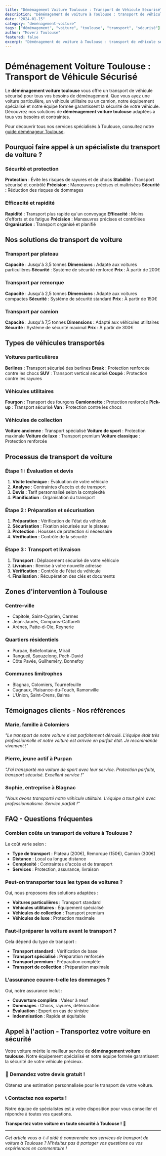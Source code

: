 ```yaml
---
title: "Déménagement Voiture Toulouse : Transport de Véhicule Sécurisé"
description: "Déménagement de voiture à Toulouse : transport de véhicule sécurisé. Équipement spécialisé, équipe formée, assurance complète. Devis gratuit."
date: "2024-01-15"
category: "deménagement-voiture"
tags: ["déménagement", "voiture", "toulouse", "transport", "sécurisé"]
author: "Moverz Toulouse"
featured: false
excerpt: "Déménagement de voiture à Toulouse : transport de véhicule sécurisé. Équipement spécialisé, équipe formée, assurance complète."
---
```


# Déménagement Voiture Toulouse : Transport de Véhicule Sécurisé

Le **déménagement voiture toulouse** vous offre un transport de véhicule sécurisé pour tous vos besoins de déménagement. Que vous ayez une voiture particulière, un véhicule utilitaire ou un camion, notre équipement spécialisé et notre équipe formée garantissent la sécurité de votre véhicule. Découvrez nos solutions de **déménagement voiture toulouse** adaptées à tous vos besoins et contraintes.

Pour découvrir tous nos services spécialisés à Toulouse, consultez notre [guide déménageur Toulouse](/blog/piliers/demenageur-toulouse).

## Pourquoi faire appel à un spécialiste du transport de voiture ?

### Sécurité et protection

**Protection** : Évite les risques de rayures et de chocs
**Stabilité** : Transport sécurisé et contrôlé
**Précision** : Manœuvres précises et maîtrisées
**Sécurité** : Réduction des risques de dommages

### Efficacité et rapidité

**Rapidité** : Transport plus rapide qu'un convoyage
**Efficacité** : Moins d'efforts et de fatigue
**Précision** : Manœuvres précises et contrôlées
**Organisation** : Transport organisé et planifié

## Nos solutions de transport de voiture

### Transport par plateau

**Capacité** : Jusqu'à 3,5 tonnes
**Dimensions** : Adapté aux voitures particulières
**Sécurité** : Système de sécurité renforcé
**Prix** : À partir de 200€

### Transport par remorque

**Capacité** : Jusqu'à 2,5 tonnes
**Dimensions** : Adapté aux voitures compactes
**Sécurité** : Système de sécurité standard
**Prix** : À partir de 150€

### Transport par camion

**Capacité** : Jusqu'à 7,5 tonnes
**Dimensions** : Adapté aux véhicules utilitaires
**Sécurité** : Système de sécurité maximal
**Prix** : À partir de 300€

## Types de véhicules transportés

### Voitures particulières

**Berlines** : Transport sécurisé des berlines
**Break** : Protection renforcée contre les chocs
**SUV** : Transport vertical sécurisé
**Coupé** : Protection contre les rayures

### Véhicules utilitaires

**Fourgon** : Transport des fourgons
**Camionnette** : Protection renforcée
**Pick-up** : Transport sécurisé
**Van** : Protection contre les chocs

### Véhicules de collection

**Voiture ancienne** : Transport spécialisé
**Voiture de sport** : Protection maximale
**Voiture de luxe** : Transport premium
**Voiture classique** : Protection renforcée

## Processus de transport de voiture

### Étape 1 : Évaluation et devis

1. **Visite technique** : Évaluation de votre véhicule
2. **Analyse** : Contraintes d'accès et de transport
3. **Devis** : Tarif personnalisé selon la complexité
4. **Planification** : Organisation du transport

### Étape 2 : Préparation et sécurisation

1. **Préparation** : Vérification de l'état du véhicule
2. **Sécurisation** : Fixation sécurisée sur le plateau
3. **Protection** : Housses de protection si nécessaire
4. **Vérification** : Contrôle de la sécurité

### Étape 3 : Transport et livraison

1. **Transport** : Déplacement sécurisé de votre véhicule
2. **Livraison** : Remise à votre nouvelle adresse
3. **Vérification** : Contrôle de l'état du véhicule
4. **Finalisation** : Récupération des clés et documents

## Zones d'intervention à Toulouse

### Centre-ville
- Capitole, Saint-Cyprien, Carmes
- Jean-Jaurès, Compans-Caffarelli
- Arènes, Patte-d-Oie, Reynerie

### Quartiers résidentiels
- Purpan, Bellefontaine, Mirail
- Rangueil, Saouzelong, Pech-David
- Côte Pavée, Guilheméry, Bonnefoy

### Communes limitrophes
- Blagnac, Colomiers, Tournefeuille
- Cugnaux, Plaisance-du-Touch, Ramonville
- L'Union, Saint-Orens, Balma

## Témoignages clients - Nos références

### Marie, famille à Colomiers
*"Le transport de notre voiture s'est parfaitement déroulé. L'équipe était très professionnelle et notre voiture est arrivée en parfait état. Je recommande vivement !"*

### Pierre, jeune actif à Purpan
*"J'ai transporté ma voiture de sport avec leur service. Protection parfaite, transport sécurisé. Excellent service !"*

### Sophie, entreprise à Blagnac
*"Nous avons transporté notre véhicule utilitaire. L'équipe a tout géré avec professionnalisme. Service parfait !"*

## FAQ - Questions fréquentes

### Combien coûte un transport de voiture à Toulouse ?

Le coût varie selon :
- **Type de transport** : Plateau (200€), Remorque (150€), Camion (300€)
- **Distance** : Local ou longue distance
- **Complexité** : Contraintes d'accès et de transport
- **Services** : Protection, assurance, livraison

### Peut-on transporter tous les types de voitures ?

Oui, nous proposons des solutions adaptées :
- **Voitures particulières** : Transport standard
- **Véhicules utilitaires** : Équipement spécialisé
- **Véhicules de collection** : Transport premium
- **Véhicules de luxe** : Protection maximale

### Faut-il préparer la voiture avant le transport ?

Cela dépend du type de transport :
- **Transport standard** : Vérification de base
- **Transport spécialisé** : Préparation renforcée
- **Transport premium** : Préparation complète
- **Transport de collection** : Préparation maximale

### L'assurance couvre-t-elle les dommages ?

Oui, notre assurance inclut :
- **Couverture complète** : Valeur à neuf
- **Dommages** : Chocs, rayures, détérioration
- **Évaluation** : Expert en cas de sinistre
- **Indemnisation** : Rapide et équitable

## Appel à l'action - Transportez votre voiture en sécurité

Votre voiture mérite le meilleur service de **déménagement voiture toulouse**. Notre équipement spécialisé et notre équipe formée garantissent la sécurité de votre véhicule précieux.

### 🚗 **Demandez votre devis gratuit !**

Obtenez une estimation personnalisée pour le transport de votre voiture.

### 📞 **Contactez nos experts !**

Notre équipe de spécialistes est à votre disposition pour vous conseiller et répondre à toutes vos questions.

**Transportez votre voiture en toute sécurité à Toulouse !** 🚚

---

*Cet article vous a-t-il aidé à comprendre nos services de transport de voiture à Toulouse ? N'hésitez pas à partager vos questions ou vos expériences en commentaire !*

